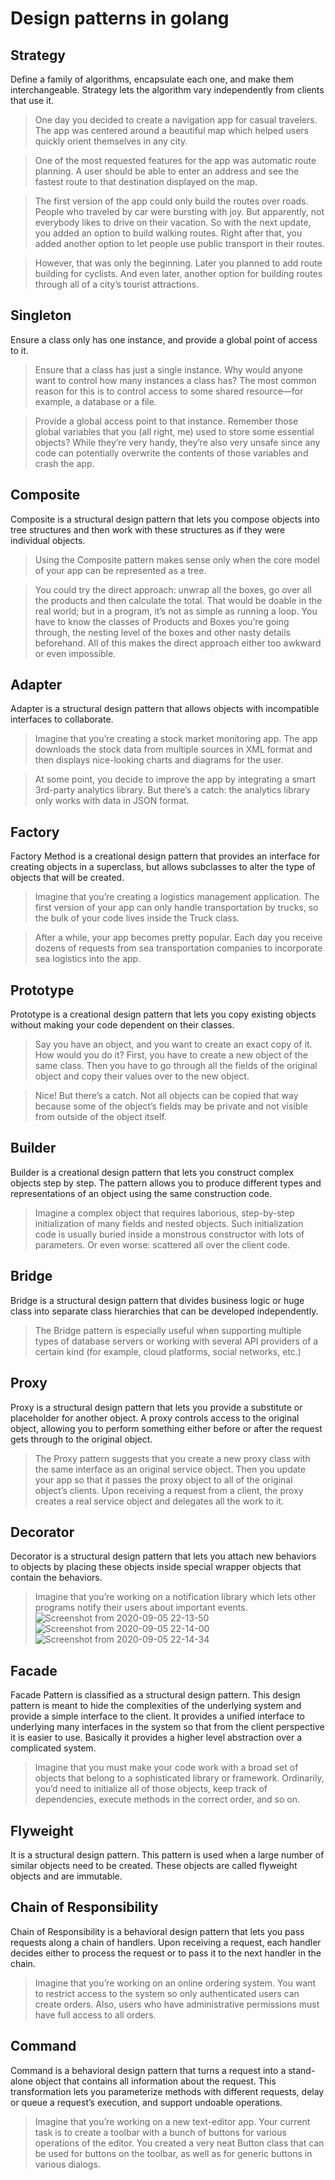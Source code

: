 # Design patterns in golang

## Strategy
Define a family of algorithms, encapsulate each one, and make them interchangeable. Strategy lets the algorithm vary independently from clients that use it.

>One day you decided to create a navigation app for casual travelers. The app was centered around a beautiful map which helped users quickly orient themselves in any city.

>One of the most requested features for the app was automatic route planning. A user should be able to enter an address and see the fastest route to that destination displayed on the map.

>The first version of the app could only build the routes over roads. People who traveled by car were bursting with joy. But apparently, not everybody likes to drive on their vacation. So with the next update, you added an option to build walking routes. Right after that, you added another option to let people use public transport in their routes.

>However, that was only the beginning. Later you planned to add route building for cyclists. And even later, another option for building routes through all of a city’s tourist attractions.

## Singleton
Ensure a class only has one instance, and provide a global point of access to it.

>Ensure that a class has just a single instance. Why would anyone want to control how many instances a class has? The most common reason for this is to control access to some shared resource—for example, a database or a file.

>Provide a global access point to that instance. Remember those global variables that you (all right, me) used to store some essential objects? While they’re very handy, they’re also very unsafe since any code can potentially overwrite the contents of those variables and crash the app.

## Composite
Composite is a structural design pattern that lets you compose objects into tree structures and then work with these structures as if they were individual objects.

>Using the Composite pattern makes sense only when the core model of your app can be represented as a tree.

>You could try the direct approach: unwrap all the boxes, go over all the products and then calculate the total. That would be doable in the real world; but in a program, it’s not as simple as running a loop. You have to know the classes of Products and Boxes you’re going through, the nesting level of the boxes and other nasty details beforehand. All of this makes the direct approach either too awkward or even impossible.

## Adapter
Adapter is a structural design pattern that allows objects with incompatible interfaces to collaborate.

>Imagine that you’re creating a stock market monitoring app. The app downloads the stock data from multiple sources in XML format and then displays nice-looking charts and diagrams for the user.

>At some point, you decide to improve the app by integrating a smart 3rd-party analytics library. But there’s a catch: the analytics library only works with data in JSON format.

## Factory
Factory Method is a creational design pattern that provides an interface for creating objects in a superclass, but allows subclasses to alter the type of objects that will be created.

>Imagine that you’re creating a logistics management application. The first version of your app can only handle transportation by trucks, so the bulk of your code lives inside the Truck class.

>After a while, your app becomes pretty popular. Each day you receive dozens of requests from sea transportation companies to incorporate sea logistics into the app.

## Prototype
Prototype is a creational design pattern that lets you copy existing objects without making your code dependent on their classes.

>Say you have an object, and you want to create an exact copy of it. How would you do it? First, you have to create a new object of the same class. Then you have to go through all the fields of the original object and copy their values over to the new object.

>Nice! But there’s a catch. Not all objects can be copied that way because some of the object’s fields may be private and not visible from outside of the object itself.

## Builder
Builder is a creational design pattern that lets you construct complex objects step by step. The pattern allows you to produce different types and representations of an object using the same construction code.

> Imagine a complex object that requires laborious, step-by-step initialization of many fields and nested objects. Such initialization code is usually buried inside a monstrous constructor with lots of parameters. Or even worse: scattered all over the client code.

## Bridge
Bridge is a structural design pattern that divides business logic or huge class into separate class hierarchies that can be developed independently.

> The Bridge pattern is especially useful when supporting multiple types of database servers or working with several API providers of a certain kind (for example, cloud platforms, social networks, etc.)

## Proxy
Proxy is a structural design pattern that lets you provide a substitute or placeholder for another object. A proxy controls access to the original object, allowing you to perform something either before or after the request gets through to the original object.

> The Proxy pattern suggests that you create a new proxy class with the same interface as an original service object. Then you update your app so that it passes the proxy object to all of the original object’s clients. Upon receiving a request from a client, the proxy creates a real service object and delegates all the work to it.

## Decorator
Decorator is a structural design pattern that lets you attach new behaviors to objects by placing these objects inside special wrapper objects that contain the behaviors.

> Imagine that you’re working on a notification library which lets other programs notify their users about important events.
![Screenshot from 2020-09-05 22-13-50](https://user-images.githubusercontent.com/40004321/92311884-772e9900-efd0-11ea-9a25-91d23e70cdde.png)
![Screenshot from 2020-09-05 22-14-00](https://user-images.githubusercontent.com/40004321/92311886-7d247a00-efd0-11ea-9813-1237a1ccdec3.png)
![Screenshot from 2020-09-05 22-14-34](https://user-images.githubusercontent.com/40004321/92311888-81e92e00-efd0-11ea-94fe-edfac0260b49.png)

## Facade
Facade Pattern is classified as a structural design pattern. This design pattern is meant to hide the complexities of the underlying system and provide a simple interface to the client. It provides a unified interface to underlying many interfaces in the system so that from the client perspective it is easier to use. Basically it provides a higher level abstraction over a complicated system.

> Imagine that you must make your code work with a broad set of objects that belong to a sophisticated library or framework. Ordinarily, you’d need to initialize all of those objects, keep track of dependencies, execute methods in the correct order, and so on.

## Flyweight
It is a structural design pattern. This pattern is used when a large number of similar objects need to be created. These objects are called flyweight objects and are immutable.

## Chain of Responsibility
Chain of Responsibility is a behavioral design pattern that lets you pass requests along a chain of handlers. Upon receiving a request, each handler decides either to process the request or to pass it to the next handler in the chain.

> Imagine that you’re working on an online ordering system. You want to restrict access to the system so only authenticated users can create orders. Also, users who have administrative permissions must have full access to all orders.

## Command
Command is a behavioral design pattern that turns a request into a stand-alone object that contains all information about the request. This transformation lets you parameterize methods with different requests, delay or queue a request’s execution, and support undoable operations.
> Imagine that you’re working on a new text-editor app. Your current task is to create a toolbar with a bunch of buttons for various operations of the editor. You created a very neat Button class that can be used for buttons on the toolbar, as well as for generic buttons in various dialogs.